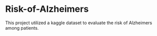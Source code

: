 # Risk-of-Alzheimers
This project utilized a kaggle dataset to evaluate the risk of Alzheimers among patients. 
